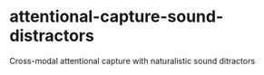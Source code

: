 # attentional-capture-sound-distractors
Cross-modal attentional capture with naturalistic sound ditractors
